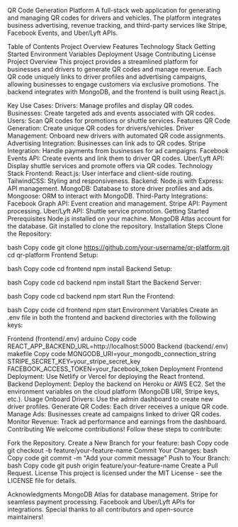 QR Code Generation Platform
A full-stack web application for generating and managing QR codes for drivers and vehicles. The platform integrates business advertising, revenue tracking, and third-party services like Stripe, Facebook Events, and Uber/Lyft APIs.

Table of Contents
Project Overview
Features
Technology Stack
Getting Started
Environment Variables
Deployment
Usage
Contributing
License
Project Overview
This project provides a streamlined platform for businesses and drivers to generate QR codes and manage revenue. Each QR code uniquely links to driver profiles and advertising campaigns, allowing businesses to engage customers via exclusive promotions. The backend integrates with MongoDB, and the frontend is built using React.js.

Key Use Cases:
Drivers: Manage profiles and display QR codes.
Businesses: Create targeted ads and events associated with QR codes.
Users: Scan QR codes for promotions or shuttle services.
Features
QR Code Generation: Create unique QR codes for drivers/vehicles.
Driver Management: Onboard new drivers with automated QR code assignments.
Advertising Integration: Businesses can link ads to QR codes.
Stripe Integration: Handle payments from businesses for ad campaigns.
Facebook Events API: Create events and link them to driver QR codes.
Uber/Lyft API: Display shuttle services and promote offers via QR codes.
Technology Stack
Frontend:
React.js: User interface and client-side routing.
TailwindCSS: Styling and responsiveness.
Backend:
Node.js with Express: API management.
MongoDB: Database to store driver profiles and ads.
Mongoose: ORM to interact with MongoDB.
Third-Party Integrations:
Facebook Graph API: Event creation and management.
Stripe API: Payment processing.
Uber/Lyft API: Shuttle service promotion.
Getting Started
Prerequisites
Node.js installed on your machine.
MongoDB Atlas account for the database.
Git installed to clone the repository.
Installation Steps
Clone the Repository:

bash
Copy code
git clone https://github.com/your-username/qr-platform.git
cd qr-platform
Frontend Setup:

bash
Copy code
cd frontend
npm install
Backend Setup:

bash
Copy code
cd backend
npm install
Start the Backend Server:

bash
Copy code
cd backend
npm start
Run the Frontend:

bash
Copy code
cd frontend
npm start
Environment Variables
Create an .env file in both the frontend and backend directories with the following keys:

Frontend (frontend/.env)
arduino
Copy code
REACT_APP_BACKEND_URL=http://localhost:5000
Backend (backend/.env)
makefile
Copy code
MONGODB_URI=your_mongodb_connection_string
STRIPE_SECRET_KEY=your_stripe_secret_key
FACEBOOK_ACCESS_TOKEN=your_facebook_token
Deployment
Frontend Deployment:
Use Netlify or Vercel for deploying the React frontend.
Backend Deployment:
Deploy the backend on Heroku or AWS EC2.
Set the environment variables on the cloud platform (MongoDB URI, Stripe keys, etc.).
Usage
Onboard Drivers: Use the admin dashboard to create new driver profiles.
Generate QR Codes: Each driver receives a unique QR code.
Manage Ads: Businesses create ad campaigns linked to driver QR codes.
Monitor Revenue: Track ad performance and earnings from the dashboard.
Contributing
We welcome contributions! Follow these steps to contribute:

Fork the Repository.
Create a New Branch for your feature:
bash
Copy code
git checkout -b feature/your-feature-name
Commit Your Changes:
bash
Copy code
git commit -m "Add your commit message"
Push to Your Branch:
bash
Copy code
git push origin feature/your-feature-name
Create a Pull Request.
License
This project is licensed under the MIT License - see the LICENSE file for details.

Acknowledgments
MongoDB Atlas for database management.
Stripe for seamless payment processing.
Facebook and Uber/Lyft APIs for integrations.
Special thanks to all contributors and open-source maintainers!
